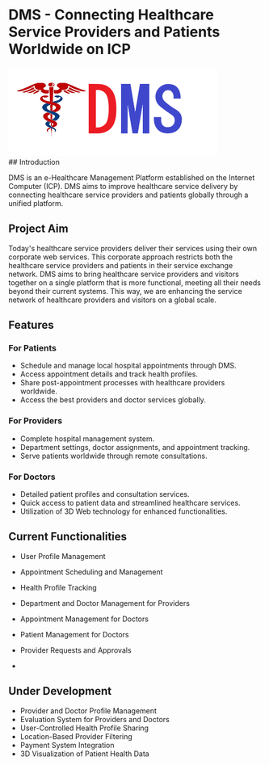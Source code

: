 # DMS  - Connecting Healthcare Service Providers and Patients Worldwide on ICP
<div style="align:center"><img src="https://github.com/DMS-Internet-Computer/DMS/blob/main/DMS-LOGO.png"> </div>
## Introduction

DMS is an e-Healthcare Management Platform established on the Internet Computer (ICP). DMS aims to improve healthcare service delivery by connecting healthcare service providers and patients globally through a unified platform. 

## Project Aim

Today's healthcare service providers deliver their services using their own corporate web services. 
This corporate approach restricts both the healthcare service providers and patients in their service exchange network.
DMS aims to bring healthcare service providers and visitors together on a single platform that is more functional, meeting all their needs beyond their current systems. 
This way, we are enhancing the service network of healthcare providers and visitors on a global scale.

## Features

### For Patients

- Schedule and manage local hospital appointments through DMS.
- Access appointment details and track health profiles.
- Share post-appointment processes with healthcare providers worldwide.
- Access the best providers and doctor services globally.

### For Providers

- Complete hospital management system.
- Department settings, doctor assignments, and appointment tracking.
- Serve patients worldwide through remote consultations.

### For Doctors

- Detailed patient profiles and consultation services.
- Quick access to patient data and streamlined healthcare services.
- Utilization of 3D Web technology for enhanced functionalities.

## Current Functionalities

- User Profile Management

- Appointment Scheduling and Management
- Health Profile Tracking
- Department and Doctor Management for Providers
- Appointment Management for Doctors
- Patient Management for Doctors
- Provider Requests and Approvals
- 
## Under Development

- Provider and Doctor Profile Management
- Evaluation System for Providers and Doctors
- User-Controlled Health Profile Sharing
- Location-Based Provider Filtering
- Payment System Integration
- 3D Visualization of Patient Health Data
  
